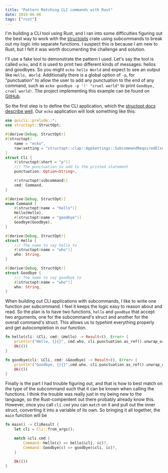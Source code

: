 ```yaml
---
title: "Pattern Matching CLI commands with Rust"
date: 2019-06-06
tags: ["rust"]
---
```


I'm building a CLI tool using Rust, and I ran into some difficulties figuring out the best way to
work with the [structopts](https://github.com/TeXitoi/structopt) crate using subcommands to break out my logic into separate functions. I suspect this is because I am new to Rust, but
I felt it was worth documenting the challenge and solution. 

I'll use a fake tool to demonstrate the pattern I used. Let's say the tool is called `ecko`, and
it is used to print two different kinds of messages: hellos and goodbyes. So you might `ecko hello World`
and expect to see an output like `Hello, World`. Additionally there is a global option of `-p`, for "punctuation"
to allow the user to add any punctuation to the end of any command, such as `ecko goodbye -p '!' "cruel world"` to
print `Goodbye, cruel world!`. The project implementing this example can be found on [GitHub](https://github.com/camuthig/rust-ecko).


So the first step is to define the CLI application, which the [structopt docs describe well](https://docs.rs/structopt/0.2.17/structopt/#subcommands).
Our `ecko` application will look something like this:

```rust
use quicli::prelude::*;
use structopt::StructOpt;

#[derive(Debug, StructOpt)]
#[structopt(
    name = "ecko",
    raw(setting = "structopt::clap::AppSettings::SubcommandRequiredElseHelp"))
]
struct Cli {
    #[structopt(short = "p")]
    /// The punctuation to add to the printed statement
    punctuation: Option<String>,

    #[structopt(subcommand)]
    cmd: Command,
}

#[derive(Debug, StructOpt)]
enum Command {
    #[structopt(name = "hello")]
    Hello(Hello),
    #[structopt(name = "goodbye")]
    Goodbye(Goodbye),
}

#[derive(Debug, StructOpt)]
struct Hello {
    /// The name to say hello to
    #[structopt(name = "who")]
    who: String,
}

#[derive(Debug, StructOpt)]
struct Goodbye {
    /// The name to say goodbye to
    #[structopt(name = "who")]
    who: String,
}
```

When building out CLI applications with subcommands, I like to write one function per subcommand. I
feel it keeps the logic easy to reason about and read. So the plan is to have two functions, `hello` and
`goodbye` that accept two arguments, one for the subcommand's struct and another for the overall
command's struct. This allows us to typehint everything properly and get autocompletion in our function.

```rust
fn hello(cli: &Cli, cmd: &Hello) -> Result<(), Error> {
    println!("Hello, {}{}", cmd.who, cli.punctuation.as_ref().unwrap_or(&String::new()));
    Ok(())
}

fn goodbye(cli: &Cli, cmd: &Goodbye) -> Result<(), Error> {
    println!("Goodbye, {}{}",cmd.who, cli.punctuation.as_ref().unwrap_or(&String::new()));
    Ok(())
}
```

Finally is the part I had trouble figuring out, and that is how to best match on the type of the
subcommand such that it can be known when calling the functions. I think the trouble was really just
in my being new to the language, so the Rust-compentent out there probably already know this.
However, once you call `cli.cmd` you can `match` on it and pull out the inner struct, converting
it into a variable of its own. So bringing it all together, the `main` function will be

```rust
fn main() -> CliResult {
    let cli = Cli::from_args();

    match &cli.cmd {
        Command::Hello(c) => hello(&cli, &c)?,
        Command::Goodbye(c) => goodbye(&cli, &c)?,
    }

    Ok(())
}
```
